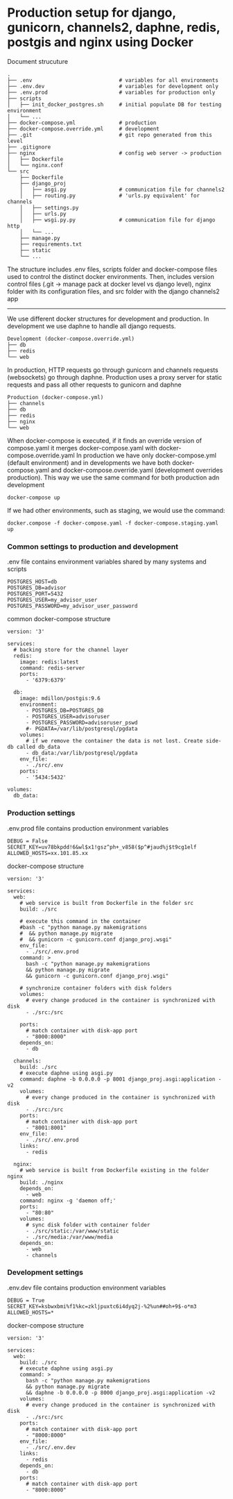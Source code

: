 # Production setup for django, gunicorn, channels2, daphne, redis, postgis and nginx using Docker

Document strucuture

```
.
├── .env                            # variables for all environments
├── .env.dev                        # variables for development only
├── .env.prod                       # variables for production only
├── scripts
│   ├── init_docker_postgres.sh     # initial populate DB for testing environment
│   └── ...
├── docker-compose.yml              # production
├── docker-compose.override.yml     # development
├── .git                            # git repo generated from this level
├── .gitignore
├── nginx                           # config web server -> production
│   ├── Dockerfile
│   └── nginx.conf
└── src
    ├── Dockerfile
    ├── django_proj
    │   ├── asgi.py                 # communication file for channels2 
    │   ├── routing.py              # 'urls.py equivalent' for channels
    │   ├── settings.py
    │   ├── urls.py
    │   ├── wsgi.py.py              # communication file for django http
    │   └── ...
    ├── manage.py
    ├── requirements.txt
    ├── static
    └── ...
```

The structure includes .env files, scripts folder and docker-compose files used to control the distinct docker environments. Then, includes version control files (.git -> manage pack at docker level vs django level), nginx folder with its configuration files, and src folder with the django channels2 app

----------

We use different docker structures for development and production.
In development we use daphne to handle all django requests.

```
Development (docker-compose.override.yml)
├── db
├── redis
└── web
```

In production, HTTP requests go through gunicorn and channels requests (websockets) go through daphne. Production uses a proxy server for static requests and pass all other requests to gunicorn and daphne

```
Production (docker-compose.yml)
├── channels
├── db
├── redis
├── nginx
└── web
```

When docker-compose is executed, if it finds an override version of compose.yaml it merges docker-compose.yaml with docker-compose.override.yaml
In production we have only docker-compose.yml (default environment) and in developments we have both docker-compose.yaml and docker-compose.override.yaml (development overrides production). This way we use the same command for both production adn development

```
docker-compose up 
```

If we had other environments, such as staging, we would use the command:
```
docker.compose -f docker-compose.yaml -f docker-compose.staging.yaml up
```

### Common settings to production and development
.env file contains environment variables shared by many systems and scripts

```
POSTGRES_HOST=db
POSTGRES_DB=advisor
POSTGRES_PORT=5432
POSTGRES_USER=my_advisor_user
POSTGRES_PASSWORD=my_advisor_user_password
```


common docker-compose structure

```
version: '3'

services:
  # backing store for the channel layer
  redis:
    image: redis:latest
    command: redis-server
    ports:
      - '6379:6379'

  db:
    image: mdillon/postgis:9.6
    environment:
      - POSTGRES_DB=POSTGRES_DB
      - POSTGRES_USER=advisoruser
      - POSTGRES_PASSWORD=advisoruser_pswd
      #- PGDATA=/var/lib/postgresql/pgdata
    volumes:
      # if we remove the container the data is not lost. Create side-db called db_data
      - db_data:/var/lib/postgresql/pgdata
    env_file:
      - ./src/.env
    ports:
      - '5434:5432'

volumes:
  db_data:
```



### Production settings
.env.prod file contains production environment variables

```
DEBUG = False
SECRET_KEY=uv78bkpdd!6&wl$x1!gsz^ph+_v858($p^#jaud%j$t9cg1elf
ALLOWED_HOSTS=xx.101.85.xx
```

docker-compose structure

```
version: '3'

services:
  web:
    # web service is built from Dockerfile in the folder src
    build: ./src

    # execute this command in the container
    #bash -c "python manage.py makemigrations
    #  && python manage.py migrate
    #  && gunicorn -c gunicorn.conf django_proj.wsgi"
    env_file:
      - ./src/.env.prod
    command: >
      bash -c "python manage.py makemigrations
      && python manage.py migrate
      && gunicorn -c gunicorn.conf django_proj.wsgi"

    # synchronize container folders with disk folders
    volumes: 
      # every change produced in the container is synchronized with disk
      - ./src:/src

    ports:
      # match container with disk-app port
      - "8000:8000"
    depends_on:
      - db

  channels:
    build: ./src
    # execute daphne using asgi.py
    command: daphne -b 0.0.0.0 -p 8001 django_proj.asgi:application -v2
    volumes: 
      # every change produced in the container is synchronized with disk
      - ./src:/src
    ports:
      # match container with disk-app port
      - "8001:8001"
    env_file:
      - ./src/.env.prod
    links:
      - redis

  nginx:
    # web service is built from Dockerfile existing in the folder nginx
    build: ./nginx
    depends_on:
      - web
    command: nginx -g 'daemon off;'
    ports:
      - "80:80"
    volumes:
      # sync disk folder with container folder
      - ./src/static:/var/www/static
      - ./src/media:/var/www/media
    depends_on:
      - web
      - channels
```
	

### Development settings
.env.dev file contains production environment variables

```
DEBUG = True
SECRET_KEY=ksbwxbmi%f1%kc=zkljpuxtc6i4dyq2j-%2%un##oh+9$-o*m3
ALLOWED_HOSTS=*
```

docker-compose structure

```
version: '3'

services:
  web:
    build: ./src
    # execute daphne using asgi.py
    command: >
      bash -c "python manage.py makemigrations
      && python manage.py migrate
      && daphne -b 0.0.0.0 -p 8000 django_proj.asgi:application -v2
    volumes: 
      # every change produced in the container is synchronized with disk
      - ./src:/src
    ports:
      # match container with disk-app port
      - "8000:8000"
    env_file:
      - ./src/.env.dev
    links:
      - redis
    depends_on:
      - db
    ports:
      # match container with disk-app port
      - "8000:8000"
```


